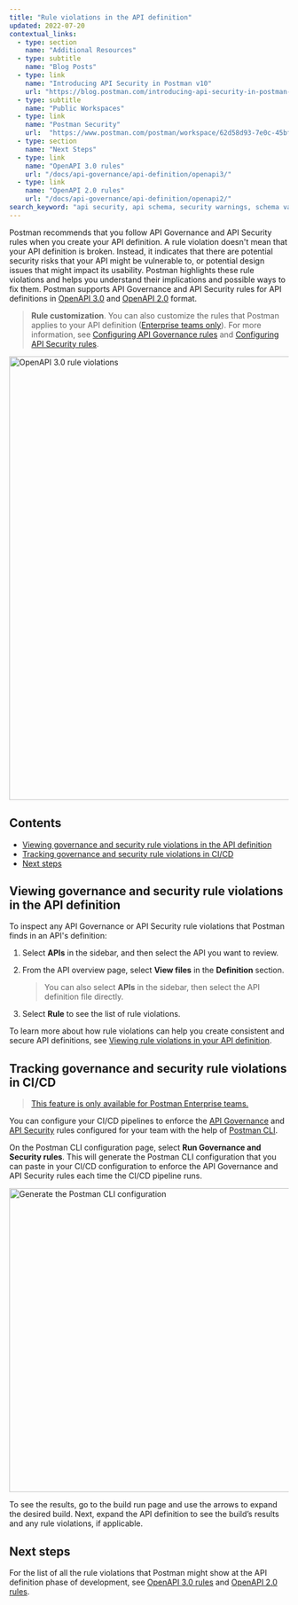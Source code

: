 ```yaml
---
title: "Rule violations in the API definition"
updated: 2022-07-20
contextual_links:
  - type: section
    name: "Additional Resources"
  - type: subtitle
    name: "Blog Posts"
  - type: link
    name: "Introducing API Security in Postman v10"
    url: "https://blog.postman.com/introducing-api-security-in-postman-v10/"
  - type: subtitle
    name: "Public Workspaces"
  - type: link
    name: "Postman Security"
    url:  "https://www.postman.com/postman/workspace/62d58d93-7e0c-45bf-9daa-cc8e531fc344"
  - type: section
    name: "Next Steps"
  - type: link
    name: "OpenAPI 3.0 rules"
    url: "/docs/api-governance/api-definition/openapi3/"
  - type: link
    name: "OpenAPI 2.0 rules"
    url: "/docs/api-governance/api-definition/openapi2/"
search_keyword: "api security, api schema, security warnings, schema validation, security validation, api security audit, api security scan, api schema vulnerabilities, security audit,openapi 3.0"
---
```


Postman recommends that you follow API Governance and API Security rules when you create your API definition. A rule violation doesn't mean that your API definition is broken. Instead, it indicates that there are potential security risks that your API might be vulnerable to, or potential design issues that might impact its usability. Postman highlights these rule violations and helps you understand their implications and possible ways to fix them. Postman supports API Governance and API Security rules for API definitions in [OpenAPI 3.0](/docs/api-governance/api-definition/openapi3/) and [OpenAPI 2.0](/docs/api-governance/api-definition/openapi2/) format.

> **Rule customization**. You can also customize the rules that Postman applies to your API definition ([Enterprise teams only](https://www.postman.com/pricing/)). For more information, see [Configuring API Governance rules](/docs/api-governance/configurable-rules/configuring-api-governance-rules/) and [Configuring API Security rules](/docs/api-governance/configurable-rules/configuring-api-security-rules/).

<img alt="OpenAPI 3.0 rule violations" src="https://assets.postman.com/postman-docs/v10/api-definition-rule-violations-openapi3-v10.jpg" width="800px"/>

## Contents

* [Viewing governance and security rule violations in the API definition](#viewing-governance-and-security-rule-violations-in-the-api-definition)
* [Tracking governance and security rule violations in CI/CD](#tracking-governance-and-security-rule-violations-in-cicd)
* [Next steps](#next-steps)

## Viewing governance and security rule violations in the API definition

To inspect any API Governance or API Security rule violations that Postman finds in an API's definition:

1. Select **APIs** in the sidebar, and then select the API you want to review.
1. From the API overview page, select **View files** in the **Definition** section.

    > You can also select **APIs** in the sidebar, then select the API definition file directly.

1. Select **Rule** to see the list of rule violations.

To learn more about how rule violations can help you create consistent and secure API definitions, see [Viewing rule violations in your API definition](/docs/designing-and-developing-your-api/developing-an-api/defining-an-api/#viewing-rule-violations-in-your-api-definition).

## Tracking governance and security rule violations in CI/CD

> [This feature is only available for Postman Enterprise teams.](https://www.postman.com/pricing)

You can configure your CI/CD pipelines to enforce the [API Governance](/docs/api-governance/configurable-rules/configuring-api-governance-rules/) and [API Security](/docs/api-governance/configurable-rules/configuring-api-security-rules/) rules configured for your team with the help of [Postman CLI](/docs/postman-cli/postman-cli-overview/).

On the Postman CLI configuration page, select **Run Governance and Security rules**. This will generate the Postman CLI configuration that you can paste in your CI/CD configuration to enforce the API Governance and API Security rules each time the CI/CD pipeline runs.

<img alt="Generate the Postman CLI configuration" src="https://assets.postman.com/postman-docs/v10/generate-postman-cli-v10-3.jpg" width="548px">

To see the results, go to the build run page and use the arrows to expand the desired build. Next, expand the API definition to see the build’s results and any rule violations, if applicable.

## Next steps

For the list of all the rule violations that Postman might show at the API definition phase of development, see [OpenAPI 3.0 rules](/docs/api-governance/api-definition/openapi3/) and [OpenAPI 2.0 rules](/docs/api-governance/api-definition/openapi2/).
